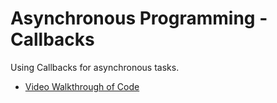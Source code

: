Asynchronous Programming - Callbacks
================

Using Callbacks for asynchronous tasks.

  - [Video Walkthrough of
    Code](https://northwestern.hosted.panopto.com/Panopto/Pages/Viewer.aspx?id=41470293-69c5-4378-ae4d-aaec015d045a)
